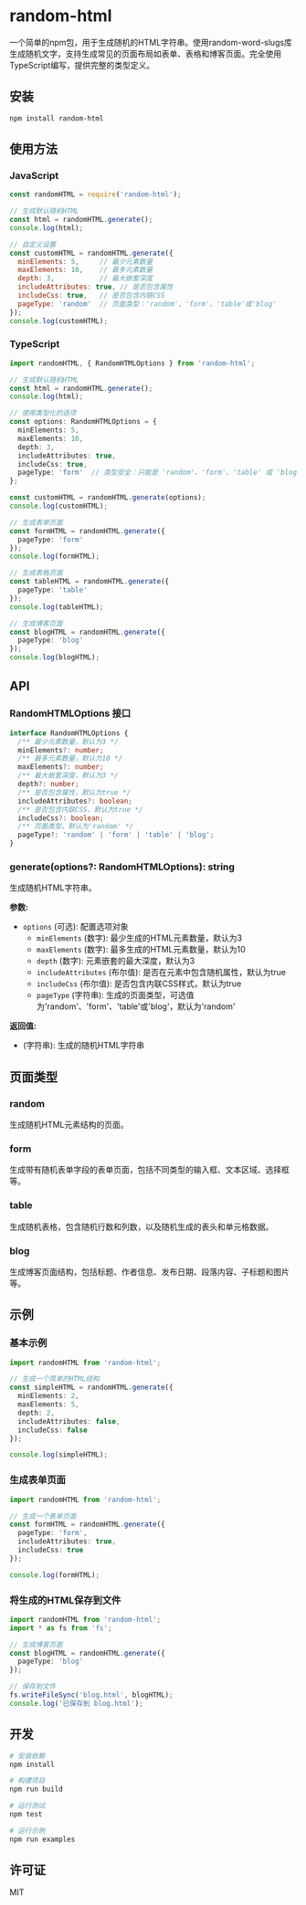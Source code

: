# random-html

一个简单的npm包，用于生成随机的HTML字符串。使用random-word-slugs库生成随机文字，支持生成常见的页面布局如表单、表格和博客页面。完全使用TypeScript编写，提供完整的类型定义。

## 安装

```bash
npm install random-html
```

## 使用方法

### JavaScript

```javascript
const randomHTML = require('random-html');

// 生成默认随机HTML
const html = randomHTML.generate();
console.log(html);

// 自定义设置
const customHTML = randomHTML.generate({
  minElements: 5,     // 最少元素数量
  maxElements: 10,    // 最多元素数量
  depth: 3,           // 最大嵌套深度
  includeAttributes: true, // 是否包含属性
  includeCss: true,   // 是否包含内联CSS
  pageType: 'random'  // 页面类型：'random'、'form'、'table'或'blog'
});
console.log(customHTML);
```

### TypeScript

```typescript
import randomHTML, { RandomHTMLOptions } from 'random-html';

// 生成默认随机HTML
const html = randomHTML.generate();
console.log(html);

// 使用类型化的选项
const options: RandomHTMLOptions = {
  minElements: 5,
  maxElements: 10,
  depth: 3,
  includeAttributes: true,
  includeCss: true,
  pageType: 'form'  // 类型安全：只能是 'random'、'form'、'table' 或 'blog'
};

const customHTML = randomHTML.generate(options);
console.log(customHTML);

// 生成表单页面
const formHTML = randomHTML.generate({
  pageType: 'form'
});
console.log(formHTML);

// 生成表格页面
const tableHTML = randomHTML.generate({
  pageType: 'table'
});
console.log(tableHTML);

// 生成博客页面
const blogHTML = randomHTML.generate({
  pageType: 'blog'
});
console.log(blogHTML);
```

## API

### RandomHTMLOptions 接口

```typescript
interface RandomHTMLOptions {
  /** 最少元素数量，默认为3 */
  minElements?: number;
  /** 最多元素数量，默认为10 */
  maxElements?: number;
  /** 最大嵌套深度，默认为3 */
  depth?: number;
  /** 是否包含属性，默认为true */
  includeAttributes?: boolean;
  /** 是否包含内联CSS，默认为true */
  includeCss?: boolean;
  /** 页面类型，默认为'random' */
  pageType?: 'random' | 'form' | 'table' | 'blog';
}
```

### generate(options?: RandomHTMLOptions): string

生成随机HTML字符串。

**参数:**

- `options` (可选): 配置选项对象
  - `minElements` (数字): 最少生成的HTML元素数量，默认为3
  - `maxElements` (数字): 最多生成的HTML元素数量，默认为10
  - `depth` (数字): 元素嵌套的最大深度，默认为3
  - `includeAttributes` (布尔值): 是否在元素中包含随机属性，默认为true
  - `includeCss` (布尔值): 是否包含内联CSS样式，默认为true
  - `pageType` (字符串): 生成的页面类型，可选值为'random'、'form'、'table'或'blog'，默认为'random'

**返回值:**

- (字符串): 生成的随机HTML字符串

## 页面类型

### random

生成随机HTML元素结构的页面。

### form

生成带有随机表单字段的表单页面，包括不同类型的输入框、文本区域、选择框等。

### table

生成随机表格，包含随机行数和列数，以及随机生成的表头和单元格数据。

### blog

生成博客页面结构，包括标题、作者信息、发布日期、段落内容、子标题和图片等。

## 示例

### 基本示例

```typescript
import randomHTML from 'random-html';

// 生成一个简单的HTML结构
const simpleHTML = randomHTML.generate({
  minElements: 2,
  maxElements: 5,
  depth: 2,
  includeAttributes: false,
  includeCss: false
});

console.log(simpleHTML);
```

### 生成表单页面

```typescript
import randomHTML from 'random-html';

// 生成一个表单页面
const formHTML = randomHTML.generate({
  pageType: 'form',
  includeAttributes: true,
  includeCss: true
});

console.log(formHTML);
```

### 将生成的HTML保存到文件

```typescript
import randomHTML from 'random-html';
import * as fs from 'fs';

// 生成博客页面
const blogHTML = randomHTML.generate({
  pageType: 'blog'
});

// 保存到文件
fs.writeFileSync('blog.html', blogHTML);
console.log('已保存到 blog.html');
```

## 开发

```bash
# 安装依赖
npm install

# 构建项目
npm run build

# 运行测试
npm test

# 运行示例
npm run examples
```

## 许可证

MIT 